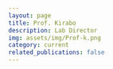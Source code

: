 ```yaml
---
layout: page
title: Prof. Kirabo 
description: Lab Director
img: assets/img/Prof-k.png
category: current
related_publications: false
---
```

